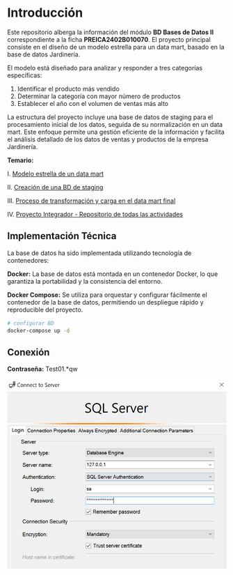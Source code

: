 # Introducción

Este repositorio alberga la información del módulo **BD Bases de Datos II** correspondiente a la ficha **PREICA2402B010070**. El proyecto principal consiste en el diseño de un modelo estrella para un data mart, basado en la base de datos Jardinería. 

El modelo está diseñado para analizar y responder a tres categorías específicas:

1. Identificar el producto más vendido
2. Determinar la categoría con mayor número de productos
3. Establecer el año con el volumen de ventas más alto

La estructura del proyecto incluye una base de datos de staging para el procesamiento inicial de los datos, seguida de su normalización en un data mart. Este enfoque permite una gestión eficiente de la información y facilita el análisis detallado de los datos de ventas y productos de la empresa Jardinería.

**Temario:**

I. [Modelo estrella de un data mart](I/readme.md)

II. [Creación de una BD de staging](II/readme.md)

III. [Proceso de transformación y carga en el data mart final](III/readme.md)

IV. [Proyecto Integrador - Repositorio de todas las actividades](IV/readme.md)



## Implementación Técnica
La base de datos ha sido implementada utilizando tecnología de contenedores:

__Docker:__ La base de datos está montada en un contenedor Docker, lo que garantiza la portabilidad y la consistencia del entorno.

__Docker Compose:__ Se utiliza para orquestar y configurar fácilmente el contenedor de la base de datos, permitiendo un despliegue rápido y reproducible del proyecto.

 ```bash
 # configurar BD
docker-compose up -d
```


## Conexión
__Contraseña:__ Test01.*qw

![alt text](.img/image.png)







